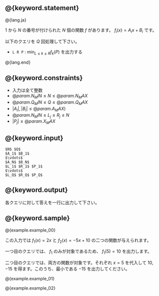 ## @{keyword.statement}

@{lang.ja}

$1$ から $N$ の番号が付けられた $N$ 個の関数 $f$ があります。 $f_i(x) = A_ix + B_i$ です。

以下のクエリを $Q$ 回処理して下さい。

- `L R P` : $\min_{L \le k \le R}f_k(P)$ を出力する

@{lang.end}

## @{keyword.constraints}

- 入力は全て整数
- $@{param.N_MIN} \leq N \leq @{param.N_MAX}$
- $@{param.Q_MIN} \leq Q \leq @{param.Q_MAX}$
- $|A_i|, |B_i| \leq @{param.A_MAX})$
- $@{param.N_MIN} \leq L_j \leq R_j \leq N$
- $|P_j| \leq @{param.X_MAX}$

## @{keyword.input}

```
$N$ $Q$
$A_1$ $B_1$
$\vdots$
$A_N$ $B_N$
$L_1$ $R_1$ $P_1$
$\vdots$
$L_Q$ $R_Q$ $P_Q$
```

## @{keyword.output}

各クエリに対して答えを一行に出力して下さい。

## @{keyword.sample}

@{example.example_00}

この入力では $f_1(x) = 2x$ と $f_2(x) = -5x + 10$ の二つの関数が与えられます。

一つ目のクエリでは、 $f_1$ のみが対象であるため、 $f_1(5) = 10$ を出力します。

二つ目のクエリでは、両方の関数が対象です。それぞれ $x = 5$ を代入して $10, -15$ を得ます。このうち、最小である $-15$ を出力してください。

@{example.example_01}

@{example.example_02}
